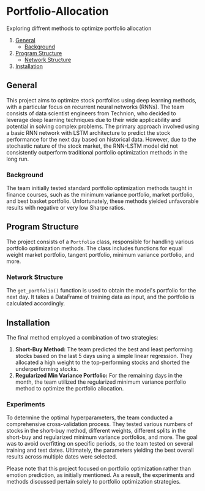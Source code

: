 # Portfolio-Allocation
Exploring diffrent methods to optimize portfolio allocation 

1. [General](#General)
    - [Background](#background)
3. [Program Structure](#Program-Structure)
    - [Network Structure](#Network-Structure)
5. [Installation](#Installation)
   
## General
This project aims to optimize stock portfolios using deep learning methods, with a particular focus on recurrent neural networks (RNNs). The team consists of data scientist engineers from Technion, who decided to leverage deep learning techniques due to their wide applicability and potential in solving complex problems. The primary approach involved using a basic RNN network with LSTM architecture to predict the stock performance for the next day based on historical data. However, due to the stochastic nature of the stock market, the RNN-LSTM model did not consistently outperform traditional portfolio optimization methods in the long run.

### Background
The team initially tested standard portfolio optimization methods taught in finance courses, such as the minimum variance portfolio, market portfolio, and best basket portfolio. Unfortunately, these methods yielded unfavorable results with negative or very low Sharpe ratios.

## Program Structure
The project consists of a `Portfolio` class, responsible for handling various portfolio optimization methods. The class includes functions for equal weight market portfolio, tangent portfolio, minimum variance portfolio, and more.

### Network Structure
The `get_portfolio()` function is used to obtain the model's portfolio for the next day. It takes a DataFrame of training data as input, and the portfolio is calculated accordingly.

## Installation
The final method employed a combination of two strategies:
1. **Short-Buy Method:** The team predicted the best and least performing stocks based on the last 5 days using a simple linear regression. They allocated a high weight to the top-performing stocks and shorted the underperforming stocks.
2. **Regularized Min Variance Portfolio:** For the remaining days in the month, the team utilized the regularized minimum variance portfolio method to optimize the portfolio allocation.

### Experiments
To determine the optimal hyperparameters, the team conducted a comprehensive cross-validation process. They tested various numbers of stocks in the short-buy method, different weights, different splits in the short-buy and regularized minimum variance portfolios, and more. The goal was to avoid overfitting on specific periods, so the team tested on several training and test dates. Ultimately, the parameters yielding the best overall results across multiple dates were selected.

Please note that this project focused on portfolio optimization rather than emotion prediction, as initially mentioned. As a result, the experiments and methods discussed pertain solely to portfolio optimization strategies.

